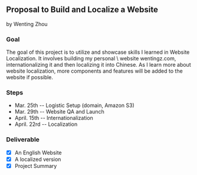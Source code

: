 ## Proposal to Build and Localize a Website
by Wenting Zhou

### Goal
The goal of this project is to utilize and showcase skills I learned in Website Localization. It involves building my personal \ website wentingz.com, internationalizing it and then localizing it into Chinese. As I learn more about website localization, more components and features will be added to the website if possible. 

### Steps
* Mar. 25th -- Logistic Setup (domain, Amazon S3)
* Mar. 29th -- Website QA and Launch 
* April. 15th -- Internationalization
* April. 22rd -- Localization

### Deliverable
- [x] An English Website
- [x] A localized version
- [x] Project Summary 

